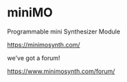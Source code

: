 # miniMO
Programmable mini Synthesizer Module </br>

https://minimosynth.com/

we've got a forum! 

https://www.minimosynth.com/forum/


